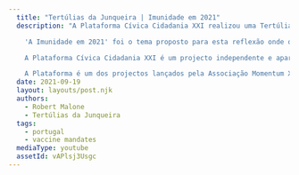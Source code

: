 ```yaml
---
  title: "Tertúlias da Junqueira | Imunidade em 2021"
  description: "A Plataforma Cívica Cidadania XXI realizou uma Tertúlia da Junqueira extraordinária no passado dia 19 de Setembro, no Espaço VINYL, em Alcântara.

    'A Imunidade em 2021' foi o tema proposto para esta reflexão onde o painel contou com Robert W. Malone (Virologista, Imunologista e Inventor da técnica de vacinação mRNA), Manuel Pinto Coelho (Médico) e Tiago Marques (Imunologista Hospital Santa Maria) com moderação de Elisabete Tavares.

    A Plataforma Cívica Cidadania XXI é um projecto independente e apartidário que procura garantir o debate, a pluralidade, o contraditório e a cidadania activa, abordando temas que interessam a todos - e para os quais a formação e expressão de opinião é fundamental. Conheça melhor a Cidadania XXI em https://www.cidadaniaxxi.eu, assine e partilhe o nosso manifesto.

    A Plataforma é um dos projectos lançados pela Associação Momentum XXI, uma organização sem fins lucrativos cujo foco é a construção de uma sociedade civil activa e dinâmica. Apoie este projecto e faça parte da onda da cidadania activa em https://www.associacaoxxi.pt - a continuidade da nossa actividade depende de si!"
  date: 2021-09-19
  layout: layouts/post.njk
  authors:
    - Robert Malone
    - Tertúlias da Junqueira
  tags:
    - portugal
    - vaccine mandates
  mediaType: youtube
  assetId: vAPlsj3Usgc
---
```

